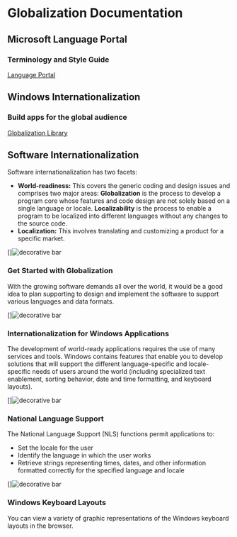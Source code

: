 # Globalization Documentation

## Microsoft Language Portal

### Terminology and Style Guide

[Language Portal](https://www.microsoft.com/Language)

## Windows Internationalization

### Build apps for the global audience

[Globalization Library](https://dev.windows.com/en-us/internationalization)

## Software Internationalization

Software internationalization has two facets:

-   **World-readiness:** This covers the generic coding and design issues and comprises two major areas: **Globalization** is the process to develop a program core whose features and code design are not solely based on a single language or locale. **Localizability** is the process to enable a program to be localized into different languages without any changes to the source code.
-   **Localization:** This involves translating and customizing a product for a specific market.

[](https://msdn.microsoft.com/en-us/library/mt642951)
[]![decorative bar](/media/hubs/globalization/IC846669.jpg "decorative bar")

### Get Started with Globalization

With the growing software demands all over the world, it would be a good idea to plan supporting to design and implement the software to support various languages and data formats.

[](https://msdn.microsoft.com/en-us/library/dd318661(vs.85).aspx "https://msdn.microsoft.com/en-us/library/dd318661(VS.85).aspx")
[]![ decorative bar](/media/hubs/globalization/IC846669.jpg " decorative bar")

### Internationalization for Windows Applications

The development of world-ready applications requires the use of many services and tools. Windows contains features that enable you to develop solutions that will support the different language-specific and locale-specific needs of users around the world (including specialized text enablement, sorting behavior, date and time formatting, and keyboard layouts).

[](https://msdn.microsoft.com/library/dd317708(vs.85).aspx "https://msdn.microsoft.com/library/dd317708(VS.85).aspx")
[]![ decorative bar](/media/hubs/globalization/IC846669.jpg " decorative bar")

### National Language Support

The National Language Support (NLS) functions permit applications to:

-   Set the locale for the user
-   Identify the language in which the user works
-   Retrieve strings representing times, dates, and other information formatted correctly for the specified language and locale

[](https://msdn.microsoft.com/en-us/library/mt644793)
[]![ decorative bar](/media/hubs/globalization/IC846669.jpg " decorative bar")

### Windows Keyboard Layouts

You can view a variety of graphic representations of the Windows keyboard layouts in the browser.

